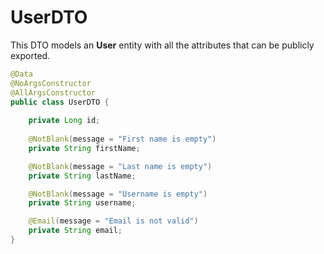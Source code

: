 # UserDTO

This DTO models an **User** entity with all the attributes that can be publicly exported.

```java
@Data
@NoArgsConstructor
@AllArgsConstructor
public class UserDTO {
    
    private Long id;
    
    @NotBlank(message = "First name is empty")
    private String firstName;

    @NotBlank(message = "Last name is empty")
    private String lastName;

    @NotBlank(message = "Username is empty")
    private String username;

    @Email(message = "Email is not valid")
    private String email;
}
```

